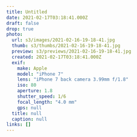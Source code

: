 ```yaml
---
title: Untitled
date: 2021-02-17T03:18:41.000Z
draft: false
drop: true
photo:
  url: s3/images/2021-02-16-19-18-41.jpg
  thumb: s3/thumbs/2021-02-16-19-18-41.jpg
  preview: s3/previews/2021-02-16-19-18-41.jpg
  created: 2021-02-17T03:18:41.000Z
  exif:
    make: Apple
    model: "iPhone 7"
    lens: "iPhone 7 back camera 3.99mm f/1.8"
    iso: 80
    aperture: 1.8
    shutter_speed: 1/6
    focal_length: "4.0 mm"
    gps: null
  title: null
  caption: null
links: []
---
```

